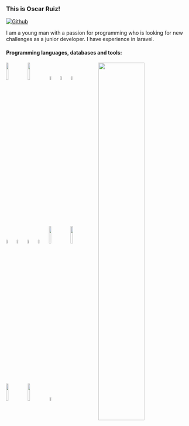 ### This is Oscar Ruiz!

[![Github](https://img.shields.io/badge/-Github-000?style=flat&logo=Github&logoColor=white)](https://github.com/oscarruiz05)

I am a young man with a passion for programming who is looking for new challenges as a junior developer.
I have experience in laravel.


#### Programming languages, databases and tools: 
<p>
	<img width="50%" align="right" src="https://github-readme-stats.vercel.app/api?username=oscarruiz05&show_icons=true&hide_border=true&theme=chartreuse-dark" />

<code><img width="11%" src="https://www.vectorlogo.zone/logos/laravel/laravel-ar21.svg"></code>
<code><img width="11%" src="https://www.vectorlogo.zone/logos/apache/apache-official.svg"></code>
<code><img width="5%" src="https://www.vectorlogo.zone/logos/javascript/javascript-icon.svg"></code>
<code><img width="5%" src="https://www.vectorlogo.zone/logos/w3_html5/w3_html5-icon.svg"></code>
<code><img width="5%" src="https://www.vectorlogo.zone/logos/mysql/mysql-icon.svg"></code>
<br />
<br />
<code><img width="5%" src="https://www.vectorlogo.zone/logos/git-scm/git-scm-icon.svg"></code>
<code><img width="5%" src="https://www.vectorlogo.zone/logos/phpmyadmin/phpmyadmin-icon.svg"></code>
<code><img width="5%" src="https://www.vectorlogo.zone/logos/php/php-icon.svg"></code>
<code><img width="5%" src="https://www.vectorlogo.zone/logos/getbootstrap/getbootstrap-icon.svg"></code>
<code><img width="11%" src="https://www.vectorlogo.zone/logos/digitalocean/digitalocean-ar21.svg"></code>
<code><img width="11%" src="https://www.vectorlogo.zone/logos/ubuntu/ubuntu-ar21.svg"></code>
<code><img width="11%" src="https://www.vectorlogo.zone/logos/vuejs/vuejs-ar21.svg"></code>
<code><img width="11%" src="https://www.vectorlogo.zone/logos/angular/angular-ar21.svg"></code>
<code><img width="5%" src="https://www.vectorlogo.zone/logos/typescriptlang/typescriptlang-icon.svg"></code>
</p>

